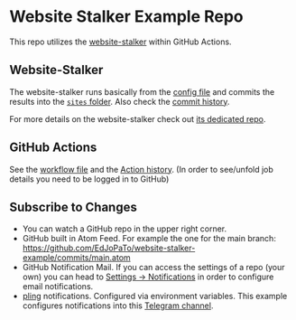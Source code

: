 # Website Stalker Example Repo

This repo utilizes the [website-stalker](https://github.com/EdJoPaTo/website-stalker) within GitHub Actions.

## Website-Stalker

The website-stalker runs basically from the [config file](https://github.com/EdJoPaTo/website-stalker-example/blob/main/website-stalker.yaml) and commits the results into the [`sites` folder](https://github.com/EdJoPaTo/website-stalker-example/tree/main/sites).
Also check the [commit history](https://github.com/EdJoPaTo/website-stalker-example/commits/main/sites).

For more details on the website-stalker check out [its dedicated repo](https://github.com/EdJoPaTo/website-stalker).

## GitHub Actions

See the [workflow file](https://github.com/EdJoPaTo/website-stalker-example/blob/main/.github/workflows/website-stalker.yml) and the [Action history](https://github.com/EdJoPaTo/website-stalker-example/actions/workflows/website-stalker.yml).
(In order to see/unfold job details you need to be logged in to GitHub)

## Subscribe to Changes

- You can watch a GitHub repo in the upper right corner.
- GitHub built in Atom Feed.
    For example the one for the main branch: <https://github.com/EdJoPaTo/website-stalker-example/commits/main.atom>
- GitHub Notification Mail.
    If you can access the settings of a repo (your own) you can head to [Settings → Notifications](https://github.com/EdJoPaTo/website-stalker/settings/notifications) in order to configure email notifications.
- [pling](https://github.com/EdJoPaTo/pling) notifications.
    Configured via environment variables.
    This example configures notifications into this [Telegram channel](https://telegram.me/WebsiteStalkerExample).
